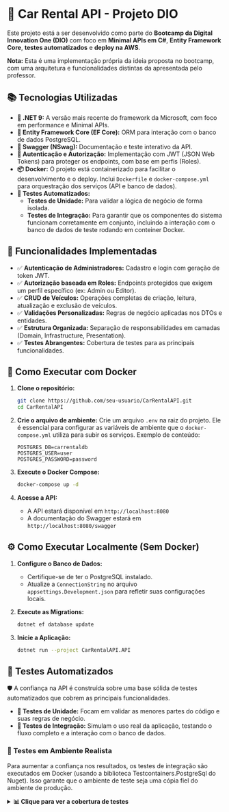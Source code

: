﻿# 🚗 Car Rental API - Projeto DIO

Este projeto está a ser desenvolvido como parte do **Bootcamp da Digital Innovation One (DIO)** com foco em **Minimal APIs em C#**, **Entity Framework Core**, **testes automatizados** e **deploy na AWS**.

**Nota:** Esta é uma implementação própria da ideia proposta no bootcamp, com uma arquitetura e funcionalidades distintas da apresentada pelo professor.

## 📚 Tecnologias Utilizadas

- **🚀 .NET 9:** A versão mais recente do framework da Microsoft, com foco em performance e Minimal APIs.
- **💾 Entity Framework Core (EF Core):** ORM para interação com o banco de dados PostgreSQL.
- **📄 Swagger (NSwag):** Documentação e teste interativo da API.
- **🔐 Autenticação e Autorização:** Implementação com JWT (JSON Web Tokens) para proteger os endpoints, com base em perfis (Roles).
- **📦 Docker:** O projeto está containerizado para facilitar o desenvolvimento e o deploy. Inclui `Dockerfile` e `docker-compose.yml` para orquestração dos serviços (API e banco de dados).
- **🧪 Testes Automatizados:**
  - **Testes de Unidade:** Para validar a lógica de negócio de forma isolada.
  - **Testes de Integração:** Para garantir que os componentes do sistema funcionam corretamente em conjunto, incluindo a interação com o banco de dados de teste rodando em conteiner Docker.

## 🔧 Funcionalidades Implementadas

- ✅ **Autenticação de Administradores:** Cadastro e login com geração de token JWT.
- ✅ **Autorização baseada em Roles:** Endpoints protegidos que exigem um perfil específico (ex: Admin ou Editor).
- ✅ **CRUD de Veículos:** Operações completas de criação, leitura, atualização e exclusão de veículos.
- ✅ **Validações Personalizadas:** Regras de negócio aplicadas nos DTOs e entidades.
- ✅ **Estrutura Organizada:** Separação de responsabilidades em camadas (Domain, Infrastructure, Presentation).
- ✅ **Testes Abrangentes:** Cobertura de testes para as principais funcionalidades.

## 🐳 Como Executar com Docker

1. **Clone o repositório:**
   ```bash
   git clone https://github.com/seu-usuario/CarRentalAPI.git
   cd CarRentalAPI
   ```

2. **Crie o arquivo de ambiente:**
   Crie um arquivo `.env` na raiz do projeto. Ele é essencial para configurar as variáveis de ambiente que o `docker-compose.yml` utiliza para subir os serviços. Exemplo de conteúdo:
   ```env
   POSTGRES_DB=carrentaldb
   POSTGRES_USER=user
   POSTGRES_PASSWORD=password
   ```

3. **Execute o Docker Compose:**
   ```bash
   docker-compose up -d
   ```

4. **Acesse a API:**
   - A API estará disponível em `http://localhost:8080`
   - A documentação do Swagger estará em `http://localhost:8080/swagger`

## ⚙️ Como Executar Localmente (Sem Docker)

1. **Configure o Banco de Dados:**
   - Certifique-se de ter o PostgreSQL instalado.
   - Atualize a `ConnectionString` no arquivo `appsettings.Development.json` para refletir suas configurações locais.

2. **Execute as Migrations:**
   ```bash
   dotnet ef database update
   ```

3. **Inicie a Aplicação:**
   ```bash
   dotnet run --project CarRentalAPI.API
   ```

## 🧪 Testes Automatizados

🛡️ A confiança na API é construída sobre uma base sólida de testes automatizados que cobrem as principais funcionalidades.

* **🔬 Testes de Unidade:** Focam em validar as menores partes do código e suas regras de negócio.
* **🤝 Testes de Integração:** Simulam o uso real da aplicação, testando o fluxo completo e a interação com o banco de dados.

### 🐳 Testes em Ambiente Realista
Para aumentar a confiança nos resultados, os testes de integração são executados em Docker (usando a biblioteca Testcontainers.PostgreSql do Nuget). Isso garante que o ambiente de teste seja uma cópia fiel do ambiente de produção.

<details>
<summary><strong>📊 Clique para ver a cobertura de testes</strong></summary>
<br>
  <img width="883" height="284" alt="Resultado dos testes" src="https://github.com/user-attachments/assets/c262553f-d8cb-45b5-a3b4-7d00a7c455a8" />

  <img width="691" height="1115" alt="Cobertura de testes" src="https://github.com/user-attachments/assets/32f1b1c1-fe68-467b-9aba-0ea268624448" />
</details>
